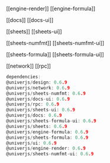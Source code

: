 
[[engine-render]]
[[engine-formula]]

[[docs]]
[[docs-ui]]

[[sheets]]
[[sheets-ui]]

[[sheets-numfmt]]
[[sheets-numfmt-ui]]

[[sheets-formula]]
[[sheets-formula-ui]]

[[network]]
[[rpc]]


```c
dependencies:
@univerjs/design: 0.6.9           
@univerjs/network: 0.6.9        
@univerjs/sheets-numfmt: 0.6.9
@univerjs/docs-ui: 0.6.9        
@univerjs/rpc: 0.6.9               
@univerjs/sheets-ui: 0.6.9
@univerjs/docs: 0.6.9             
@univerjs/sheets-formula-ui: 0.6.9 
@univerjs/sheets: 0.6.9
@univerjs/engine-formula: 0.6.9    
@univerjs/sheets-formula: 0.6.9    
@univerjs/ui: 0.6.9
@univerjs/engine-render: 0.6.9     
@univerjs/sheets-numfmt-ui: 0.6.9
```